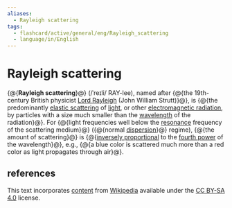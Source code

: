 ```yaml
---
aliases:
  - Rayleigh scattering
tags:
  - flashcard/active/general/eng/Rayleigh_scattering
  - language/in/English
---
```


# Rayleigh scattering

{@{__Rayleigh scattering__}@} (/ˈreɪli/ RAY-lee), named after {@{the 19th-century British physicist [Lord Rayleigh](John%20William%20Strutt,%203rd%20Baron%20Rayleigh.md) (John William Strutt)}@}, is {@{the predominantly [elastic scattering](elastic%20scattering.md) of [light](light.md), or other [electromagnetic radiation](electromagnetic%20radiation.md), by particles with a size much smaller than the [wavelength](wavelength.md) of the radiation}@}. For {@{light frequencies well below the [resonance](resonance.md) frequency of the scattering medium}@} \({@{normal [dispersion](dispersion%20relation.md)}@} regime\), {@{the amount of scattering}@} is {@{[inversely proportional](proportionality%20(mathematics)#inverse%20proportionality.md) to the [fourth power](fourth%20power.md) of the wavelength}@}, e.g., {@{a blue color is scattered much more than a red color as light propagates through air}@}. <!--SR:!2027-05-22,802,330!2026-03-06,451,310!2026-03-15,373,250!2026-02-17,109,270!2025-12-04,314,250!2028-11-05,1176,310!2025-10-20,4,287!2025-10-20,4,287-->

## references

This text incorporates [content](https://en.wikipedia.org/wiki/Rayleigh_scattering) from [Wikipedia](Wikipedia.md) available under the [CC BY-SA 4.0](https://creativecommons.org/licenses/by-sa/4.0/) license.
